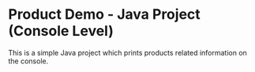 # Product Demo - Java Project (Console Level)
This is a simple Java project which prints products related information on the console.
